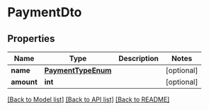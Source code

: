 # PaymentDto

## Properties
Name | Type | Description | Notes
------------ | ------------- | ------------- | -------------
**name** | [**PaymentTypeEnum**](PaymentTypeEnum.md) |  | [optional] 
**amount** | **int** |  | [optional] 

[[Back to Model list]](../README.md#documentation-for-models) [[Back to API list]](../README.md#documentation-for-api-endpoints) [[Back to README]](../README.md)

